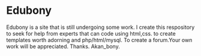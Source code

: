 # Edubony
 Edubony is a site that is still undergoing some work. I create this respository to seek for help from experts that can code using html,css. to create templates worth adorning and php/html/mysql. To create a forum.Your own work will be appreciated. Thanks.            Akan_bony.
